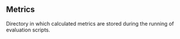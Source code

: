 ## Metrics
Directory in which calculated metrics are stored during the running of evaluation scripts.
